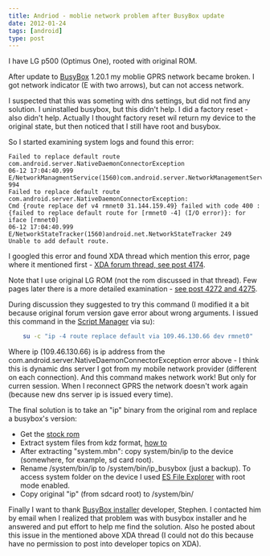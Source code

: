 ```yaml
---
title: Andriod - moblie network problem after BusyBox update
date: 2012-01-24
tags: [android]
type: post
---
```


I have LG p500 (Optimus One), rooted with original ROM.

After update to [BusyBox](https://play.google.com/store/apps/details?id=stericson.busybox) 1.20.1 my moblie GPRS network became broken. I got network indicator (E with two arrows), but can not access network.

I suspected that this was someting with dns settings, but did not find any solution. I uninstalled busybox, but this didn't help. I did a factory reset - also didn't help. Actually I thought factory reset wil return my device to the original state, but then noticed that I still have root and busybox.

<!-- more -->
So I started examining system logs and found this error:

    Failed to replace default route com.android.server.NativeDaemonConnectorException
    06-12 17:04:40.999 E/NetworkManagmentService(1560)com.android.server.NetworkManagementService 994
    Failed to replace default route com.android.server.NativeDaemonConnectorException:
    Cmd {route replace def v4 rmnet0 31.144.159.49} failed with code 400 : {failed to replace default route for [rmnet0 -4] (I/O error)}: for iface [rmnet0]
    06-12 17:04:40.999 E/NetworkStateTracker(1560)android.net.NetworkStateTracker 249
    Unable to add default route.

I googled this error and found XDA thread which mention this error, page where it mentioned first - [XDA forum thread, see post 4174](http://forum.xda-developers.com/showthread.php?t=1314898&page=418).

Note that I use original LG ROM (not the rom discussed in that thread). Few pages later there is a more detailed examination - [see post 4272 and 4275](http://forum.xda-developers.com/showthread.php?t=1314898&page=428).

During discussion they suggested to try this command (I modified it a bit because original forum version gave error about wrong arguments. I issued this command in the [Script Manager](https://play.google.com/store/apps/details?id=os.tools.scriptmanager) via su):

```bash
    su -c "ip -4 route replace default via 109.46.130.66 dev rmnet0"
```

Where ip (109.46.130.66) is ip address from the com.android.server.NativeDaemonConnectorException error above - I think this is dynamic dns server I got from my mobile network provider (different on each connection).
And this command makes network work! But only for curren session. When I reconnect GPRS the network doesn't work again (because new dns server ip is issued every time).

The final solution is to take an "ip" binary from the original rom and replace a busybox's version:

* Get the [stock rom](http://forum.xda-developers.com/showthread.php?t=1260920)
* Extract system files from kdz format, [how to](http://forum.xda-developers.com/showthread.php?t=901417)
* After extracting "system.mbn": copy system/bin/ip to the device (somewhere, for example, sd card root).
* Rename /system/bin/ip to /system/bin/ip_busybox (just a backup). To access system folder on the device I used [ES File Explorer](https://play.google.com/store/apps/details?id=com.estrongs.android.pop) with root mode enabled.
* Copy original "ip" (from sdcard root) to /system/bin/

Finally I want to thank [BusyBox installer](https://play.google.com/store/apps/details?id=stericson.busybox) developer, Stephen. I contacted him by email when I realized that problem was with busybox installer and he answered and put effort to help me find the solution. Also he posted about this issue in the mentioned above XDA thread (I could not do this because have no permission to post into developer topics on XDA).
